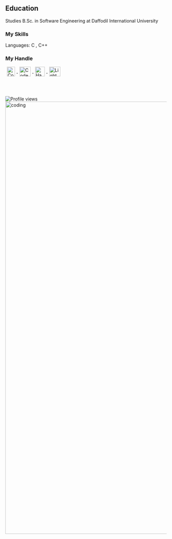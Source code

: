 <h2>Education</h2>
<p>Studies B.Sc. in Software Engineering at Daffodil International University</p>

<h3>My Skills</h3>
<p>Languages: C , C++</p>
 
 <h3 align="left">My Handle</h3>
<p align="left">
    <a href="https://codeforces.com/profile/Danial864" target="blank"><img align="center" title="CodeForces" src="https://github.com/D-A-N-I-A-L/Danial/blob/main/cf%20logo.webp" height="30" width="25" hspace="5" /> </a>
 <a href="https://www.codechef.com/users/danial_864" target="blank"><img align="center" title="CodeChef" src="https://github.com/D-A-N-I-A-L/Danial/blob/main/cc%20logo.png" height="30" width="35" hspace="5" /> </a>
   <a href="https://www.hackerearth.com/@danial35-864" target="blank"><img align="center" title="HackerEarth" src="https://github.com/D-A-N-I-A-L/Danial/blob/main/HackerEarth_logo%20-%20Copy.png"  height="30" width="30" hspace="5" /> </a>
 <a href="https://lightoj.com/user/danial" target="blank"><img align="center" title="LightOj" src="https://github.com/D-A-N-I-A-L/Danial/blob/main/loj-og-image.png" height="30"  width="35" hspace="5"  /> </a>
</p>

<br><br>
  
![Profile views](https://gpvc.arturio.dev/D-A-N-I-A-L)
 <img align="right" alt="coding" width="1350" src="https://www.thisiscolossal.com/wp-content/uploads/2018/04/agif1opt.gif">

